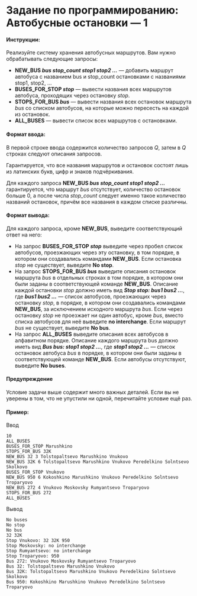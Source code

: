 # Задание по программированию: Автобусные остановки — 1

#### Инструкции:
Реализуйте систему хранения автобусных маршрутов. Вам нужно обрабатывать следующие запросы:

* __NEW_BUS *bus stop_count stop1 stop2 ...*__ — добавить маршрут автобуса с названием bus и stop_count остановками с названиями stop1, stop2, ...
* __BUSES_FOR_STOP *stop*__ — вывести названия всех маршрутов автобуса, проходящих через остановку *stop*.
* __STOPS_FOR_BUS *bus*__ — вывести названия всех остановок маршрута *bus* со списком автобусов, на которые можно пересесть на каждой из остановок.
* __ALL_BUSES__ — вывести список всех маршрутов с остановками.

#### Формат ввода:
В первой строке ввода содержится количество запросов *Q*, затем в *Q* строках следуют описания запросов.

Гарантируется, что все названия маршрутов и остановок состоят лишь из латинских букв, цифр и знаков подчёркивания.

Для каждого запроса __NEW_BUS *bus stop_count stop1 stop2 ...*__ гарантируется, что маршрут *bus* отсутствует, количество остановок больше 0, а после числа *stop_count* следует именно такое количество названий остановок, причём все названия в каждом списке различны.

#### Формат вывода:
Для каждого запроса, кроме __NEW_BUS__, выведите соответствующий ответ на него:

* На запрос __BUSES_FOR_STOP *stop*__ выведите через пробел список автобусов, проезжающих через эту остановку, в том порядке, в котором они создавались командами __NEW_BUS__. Если остановка *stop* не существует, выведите __No stop__.
* На запрос __STOPS_FOR_BUS *bus*__ выведите описания остановок маршрута *bus* в отдельных строках в том порядке, в котором они были заданы в соответствующей команде __NEW_BUS__. Описание каждой остановки *stop* должно иметь вид __*Stop stop: bus1 bus2 ...*__, где __*bus1 bus2 ...*__ — список автобусов, проезжающих через остановку *stop*, в порядке, в котором они создавались командами __NEW_BUS__, за исключением исходного маршрута *bus*. Если через остановку *stop* не проезжает ни один автобус, кроме *bus*, вместо списка автобусов для неё выведите __no interchange__. Если маршрут *bus* не существует, выведите __No bus__.
* На запрос __ALL_BUSES__ выведите описания всех автобусов в алфавитном порядке. Описание каждого маршрута bus должно иметь вид __*Bus bus: stop1 stop2 ...*__, где __*stop1 stop2 ...*__ — список остановок автобуса *bus* в порядке, в котором они были заданы в соответствующей команде __NEW_BUS__. Если автобусы отсутствуют, выведите __No buses__.


#### Предупреждение
Условие задачи выше содержит много важных деталей. Если вы не уверены в том, что не упустили ни одной, перечитайте условие ещё раз.

#### Пример:
Ввод
```
10
ALL_BUSES
BUSES_FOR_STOP Marushkino
STOPS_FOR_BUS 32K
NEW_BUS 32 3 Tolstopaltsevo Marushkino Vnukovo
NEW_BUS 32K 6 Tolstopaltsevo Marushkino Vnukovo Peredelkino Solntsevo Skolkovo
BUSES_FOR_STOP Vnukovo
NEW_BUS 950 6 Kokoshkino Marushkino Vnukovo Peredelkino Solntsevo Troparyovo
NEW_BUS 272 4 Vnukovo Moskovsky Rumyantsevo Troparyovo
STOPS_FOR_BUS 272
ALL_BUSES
```

Вывод
```
No buses
No stop
No bus
32 32K
Stop Vnukovo: 32 32K 950
Stop Moskovsky: no interchange
Stop Rumyantsevo: no interchange
Stop Troparyovo: 950
Bus 272: Vnukovo Moskovsky Rumyantsevo Troparyovo
Bus 32: Tolstopaltsevo Marushkino Vnukovo
Bus 32K: Tolstopaltsevo Marushkino Vnukovo Peredelkino Solntsevo Skolkovo
Bus 950: Kokoshkino Marushkino Vnukovo Peredelkino Solntsevo Troparyovo
```